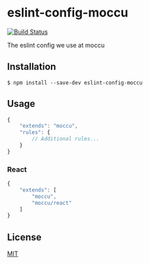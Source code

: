 # eslint-config-moccu

[![Build Status](https://travis-ci.org/moccu/eslint-config-moccu.svg?branch=master)](https://travis-ci.org/moccu/eslint-config-moccu)

The eslint config we use at moccu

## Installation

```
$ npm install --save-dev eslint-config-moccu
```

## Usage

```js
{
	"extends": "moccu",
	"rules": {
		// Additional rules...
	}
}
```

### React

```js
{
	"extends": [
		"moccu",
		"moccu/react"
	]
}
```

## License

[MIT](./LICENSE)
